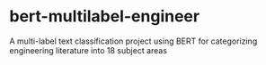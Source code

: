 # bert-multilabel-engineer
A multi-label text classification project using BERT for categorizing engineering literature into 18 subject areas
